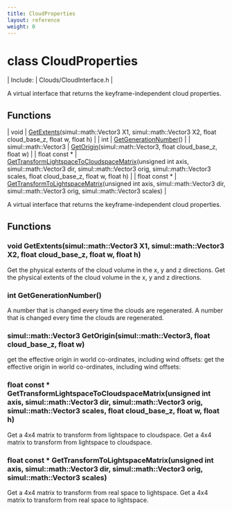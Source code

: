 ```yaml
---
title: CloudProperties
layout: reference
weight: 0
---
```

class CloudProperties
===

| Include: | Clouds/CloudInterface.h |

A virtual interface that returns the keyframe-independent cloud properties.


Functions
---

| void | [GetExtents](#GetExtents)(simul::math::Vector3 X1, simul::math::Vector3 X2, float cloud_base_z, float w, float h) |
| int | [GetGenerationNumber](#GetGenerationNumber)() |
| simul::math::Vector3 | [GetOrigin](#GetOrigin)(simul::math::Vector3, float cloud_base_z, float w) |
| float  const * | [GetTransformLightspaceToCloudspaceMatrix](#GetTransformLightspaceToCloudspaceMatrix)(unsigned int axis, simul::math::Vector3 dir, simul::math::Vector3 orig, simul::math::Vector3 scales, float cloud_base_z, float w, float h) |
| float  const * | [GetTransformToLightspaceMatrix](#GetTransformToLightspaceMatrix)(unsigned int axis, simul::math::Vector3 dir, simul::math::Vector3 orig, simul::math::Vector3 scales) |

A virtual interface that returns the keyframe-independent cloud properties.
  


Functions
---

### <a name="GetExtents"/>void GetExtents(simul::math::Vector3 X1, simul::math::Vector3 X2, float cloud_base_z, float w, float h)
Get the physical extents of the cloud volume in the x, y and z directions.
Get the physical extents of the cloud volume in the x, y and z directions.

### <a name="GetGenerationNumber"/>int GetGenerationNumber()
A number that is changed every time the clouds are regenerated.
A number that is changed every time the clouds are regenerated.

### <a name="GetOrigin"/>simul::math::Vector3 GetOrigin(simul::math::Vector3, float cloud_base_z, float w)
get the effective origin in world co-ordinates, including wind offsets:
get the effective origin in world co-ordinates, including wind offsets:

### <a name="GetTransformLightspaceToCloudspaceMatrix"/>float  const * GetTransformLightspaceToCloudspaceMatrix(unsigned int axis, simul::math::Vector3 dir, simul::math::Vector3 orig, simul::math::Vector3 scales, float cloud_base_z, float w, float h)
Get a 4x4 matrix to transform from lightspace to cloudspace.
Get a 4x4 matrix to transform from lightspace to cloudspace.

### <a name="GetTransformToLightspaceMatrix"/>float  const * GetTransformToLightspaceMatrix(unsigned int axis, simul::math::Vector3 dir, simul::math::Vector3 orig, simul::math::Vector3 scales)
Get a 4x4 matrix to transform from real space to lightspace.
Get a 4x4 matrix to transform from real space to lightspace.
